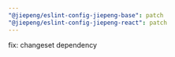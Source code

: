 ```yaml
---
"@jiepeng/eslint-config-jiepeng-base": patch
"@jiepeng/eslint-config-jiepeng-react": patch
---
```


fix: changeset dependency
